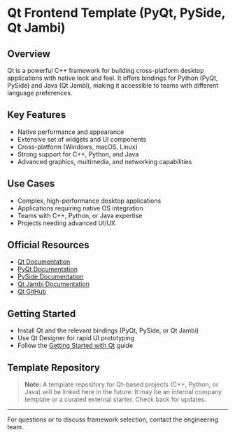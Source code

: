 # Qt Frontend Template (PyQt, PySide, Qt Jambi)

## Overview
Qt is a powerful C++ framework for building cross-platform desktop applications with native look and feel. It offers bindings for Python (PyQt, PySide) and Java (Qt Jambi), making it accessible to teams with different language preferences.

## Key Features
- Native performance and appearance
- Extensive set of widgets and UI components
- Cross-platform (Windows, macOS, Linux)
- Strong support for C++, Python, and Java
- Advanced graphics, multimedia, and networking capabilities

## Use Cases
- Complex, high-performance desktop applications
- Applications requiring native OS integration
- Teams with C++, Python, or Java expertise
- Projects needing advanced UI/UX

## Official Resources
- [Qt Documentation](https://doc.qt.io/)
- [PyQt Documentation](https://www.riverbankcomputing.com/static/Docs/PyQt5/)
- [PySide Documentation](https://doc.qt.io/qtforpython/)
- [Qt Jambi Documentation](https://doc.qt.io/qtjambi-5.15/)
- [Qt GitHub](https://github.com/qt)

## Getting Started
- Install Qt and the relevant bindings (PyQt, PySide, or Qt Jambi)
- Use Qt Designer for rapid UI prototyping
- Follow the [Getting Started with Qt](https://doc.qt.io/qt-5/gettingstarted.html) guide

## Template Repository
> **Note:** A template repository for Qt-based projects (C++, Python, or Java) will be linked here in the future. It may be an internal company template or a curated external starter. Check back for updates.

---
For questions or to discuss framework selection, contact the engineering team.
